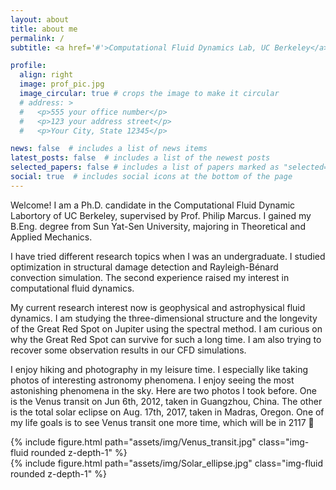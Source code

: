 ```yaml
---
layout: about
title: about me
permalink: /
subtitle: <a href='#'>Computational Fluid Dynamics Lab, UC Berkeley</a>

profile:
  align: right
  image: prof_pic.jpg
  image_circular: true # crops the image to make it circular
  # address: >
  #   <p>555 your office number</p>
  #   <p>123 your address street</p>
  #   <p>Your City, State 12345</p>

news: false  # includes a list of news items
latest_posts: false  # includes a list of the newest posts
selected_papers: false # includes a list of papers marked as "selected={true}"
social: true  # includes social icons at the bottom of the page
---
```

Welcome! I am a Ph.D. candidate in the Computational Fluid Dynamic Labortory of UC Berkeley, supervised by Prof. Philip Marcus. I gained my B.Eng. degree from Sun Yat-Sen University, majoring in Theoretical and Applied Mechanics.

I have tried different research topics when I was an undergraduate. I studied optimization in structural damage detection and Rayleigh-Bénard convection simulation. The second experience raised my interest in computational fluid dynamics.

My current research interest now is geophysical and astrophysical fluid dynamics. I am studying the three-dimensional structure and the longevity of the Great Red Spot on Jupiter using the spectral method. I am curious on why the Great Red Spot can survive for such a long time. I am also trying to recover some observation results in our CFD simulations.

I enjoy hiking and photography in my leisure time. I especially like taking photos of interesting astronomy phenomena. I enjoy seeing the most astonishing phenomena in the sky. Here are two photos I took before. One is the Venus transit on Jun 6th, 2012, taken in Guangzhou, China. The other is the total solar eclipse on Aug. 17th, 2017, taken in Madras, Oregon. One of my life goals is to see Venus transit one more time, which will be in 2117 🙂

<div class="row mt-3">
    <div class="col-sm mt-3 mt-md-0">
        {% include figure.html path="assets/img/Venus_transit.jpg" class="img-fluid rounded z-depth-1" %}
    </div>
    <div class="col-sm mt-3 mt-md-0">
        {% include figure.html path="assets/img/Solar_ellipse.jpg" class="img-fluid rounded z-depth-1" %}
    </div>
</div>
